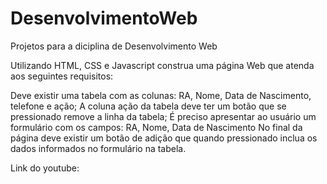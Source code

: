 # DesenvolvimentoWeb
Projetos para a diciplina de Desenvolvimento Web

Utilizando HTML, CSS e Javascript construa uma página Web que atenda aos seguintes requisitos:

Deve existir uma tabela com as colunas: RA, Nome, Data de Nascimento, telefone e ação;
A coluna ação da tabela deve ter um botão que se pressionado remove a linha da tabela;
É preciso apresentar ao usuário um formulário com os campos: RA, Nome, Data de Nascimento
No final da página deve existir um botão de adição que quando pressionado inclua os dados informados no formulário na tabela.

Link do youtube: 
